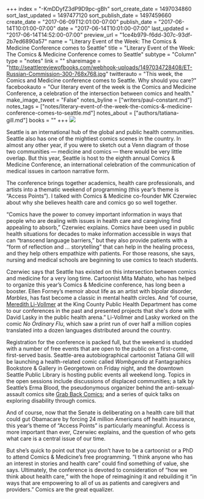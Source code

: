 +++
index = "-KmDDyfZ3dP9D9pc-gBh"
sort_create_date = 1497034860
sort_last_updated = 1497477120
sort_publish_date = 1497459660
create_date = "2017-06-09T12:01:00-07:00"
publish_date = "2017-06-14T10:01:00-07:00"
date = "2017-06-14T10:01:00-07:00"
last_updated = "2017-06-14T14:52:00-07:00"
preview_url = "1ce4b979-f6dd-307c-93df-2b7ed6890a57"
name = "Literary Event of the Week: The Comics & Medicine Conference comes to Seattle"
title = "Literary Event of the Week: The Comics & Medicine Conference comes to Seattle"
subtype = "Column"
type = "notes"
link = ""
shareimage = "http://seattlereviewofbooks.com/webhook-uploads/1497034728408/ET-Russian-Commission-300-768x768.jpg"
twitterauto = "This week, the Comics and Medicine conference comes to Seattle. Why should you care?"
facebookauto = "Our literary event of the week is the Comics and Medicine Conference, a celebration of the intersection between comics and health."
make_image_tweet = "False"
notes_byline = ["writers/paul-constant.md"]
notes_tags = ["notes/literary-event-of-the-week-the-comics-&-medicine-conference-comes-to-seattle.md"]
notes_about = ["authors/tatiana-gill.md"]
books = ""
+++
![](/webhook-uploads/1497034728408/ET-Russian-Commission-300-768x768.jpg)

Seattle is an international hub of the global and public health communities. Seattle also has one of the mightiest comics scenes in the country. In almost any other year, if you were to sketch out a Venn diagram of those two communities — medicine and comics — there would be very little overlap. But this year, Seattle is host to the eighth annual Comics & Medicine Conference, an international celebration of the communication of medical issues in cartoon narrative form. 

The conference brings together academics, health care professionals, and artists into a thematic weekend of programming (this year’s theme is “Access Points”). I talked with Comics & Medicine co-founder MK Czerwiec about why she believes health care and comics go so well together. 

“Comics have the power to convey important information in ways that people who are dealing with issues in health care and caregiving find appealing to absorb,” Czerwiec explains. Comics have been used in public health situations for decades to make information accessible in ways that can “transcend language barriers,” but they also provide patients with a “form of reflection and ... storytelling” that can help in the healing process, and they help others empathize with patients. For those reasons, she says, nursing and medical schools are beginning to use comics to teach students.

Czerwiec says that Seattle has existed on this intersection between comics and medicine for a very long time. Cartoonist Mita Mahato, who has helped to organize this year’s Comics & Medicine conference, has long been a booster. Ellen Forney’s memoir about life as an artist with bipolar disorder, *Marbles*, has fast become a classic in mental health circles. And “of course, [Meredith Li-Vollmer]( http://depts.washington.edu/hserv/faculty/Li-Vollmer_Meredith) at the King County Public Health Department has come to our conferences in the past and presented projects that she's done with David Lasky in the public health arena.” Li-Vollmer and Lasky worked on the comic *No Ordinary Flu*, which saw a print run of over half a million copies translated into a dozen languages distributed around the country.

Registration for the conference is packed full, but the weekend is studded with a number of free events that are open to the public on a first-come, first-served basis. Seattle-area autobiographical cartoonist Tatiana Gill will be launching a health-related comic called *Wombgenda* at Fantagraphics Bookstore & Gallery in Georgetown on Friday night, and the downtown Seattle Public Library is hosting public events all weekend long. Topics in the open sessions include discussions of displaced communities; a talk by Seattle’s Erma Blood, the pseudonymous organizer behind the anti-sexual-assault comics site [Grab Back Comics]( https://grabbackcomics.com/); and a series of quick talks on exploring disability through comics.

And of course, now that the Senate is deliberating on a health care bill that could gut Obamacare by forcing 24 million Americans off health insurance, this year’s theme of “Access Points” is particularly meaningful. Access is more important than ever, Czerwiec explains, and the question of who gets what care is a central issue of our time.

But she’s quick to point out that you don’t have to be a cartoonist or a PhD to attend Comics & Medicine’s free programming. ”I think anyone who has an interest in stories and health care” could find something of value, she says. Ultimately, the conference is devoted to consideration of “how we think about health care,“ with the hope of reimagining it and rebuilding it “in ways that are empowering to all of us as patients and caregivers and providers.” Comics are the great equalizer.


